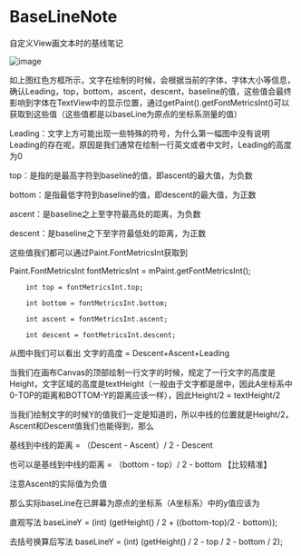 # BaseLineNote
自定义View画文本时的基线笔记

![image](https://github.com/zghhr1122/BaseLineNote/baeline.png)

如上图红色方框所示，文字在绘制的时候，会根据当前的字体，字体大小等信息，确认Leading，top，bottom，ascent，descent，baseline的值，这些值会最终影响到字体在TextView中的显示位置，通过getPaint().getFontMetricsInt()可以获取到这些值（这些值都是以baseLine为原点的坐标系测量的值）

Leading：文字上方可能出现一些特殊的符号，为什么第一幅图中没有说明Leading的存在呢，原因是我们通常在绘制一行英文或者中文时，Leading的高度为0

top：是指的是最高字符到baseline的值，即ascent的最大值，为负数

bottom：是指最低字符到baseline的值，即descent的最大值，为正数

ascent：是baseline之上至字符最高处的距离，为负数

descent：是baseline之下至字符最低处的距离，为正数

这些值我们都可以通过Paint.FontMetricsInt获取到



Paint.FontMetricsInt  fontMetricsInt = mPaint.getFontMetricsInt();

        int top = fontMetricsInt.top;
        
        int bottom = fontMetricsInt.bottom;
        
        int ascent = fontMetricsInt.ascent;
        
        int descent = fontMetricsInt.descent;
        


从图中我们可以看出
文字的高度 = Descent+Ascent+Leading

当我们在画布Canvas的顶部绘制一行文字的时候，规定了一行文字的高度是Height，文字区域的高度是textHeight（一般由于文字都是居中，因此A坐标系中0-TOP的距离和BOTTOM-Y的距离应该一样），因此Height/2 = textHeight/2

当我们绘制文字的时候Y的值我们一定是知道的，所以中线的位置就是Height/2，Ascent和Descent值我们也能得到，那么

基线到中线的距离 = （Descent - Ascent）/ 2 - Descent

也可以是基线到中线的距离 = （bottom - top）/ 2 - bottom  【比较精准】

注意Ascent的实际值为负值

那么实际baseLine在已屏幕为原点的坐标系（A坐标系）中的y值应该为

直观写法
baseLineY = (int) (getHeight() / 2 + ((bottom-top)/2 - bottom));

去括号换算后写法
baseLineY = (int) (getHeight() / 2 - top / 2 - bottom / 2);
